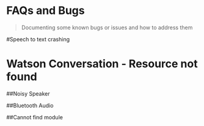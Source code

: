 # FAQs and Bugs

> Documenting some known bugs or issues and how to address them

#Speech to text crashing


# Watson Conversation - Resource not found



##Noisy Speaker



##Bluetooth Audio




##Cannot find module
